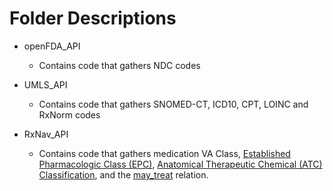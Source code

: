 # Folder Descriptions
- openFDA_API 
    - Contains code that gathers NDC codes 

- UMLS_API
    - Contains code that gathers SNOMED-CT, ICD10, CPT, LOINC and RxNorm codes

- RxNav_API 
    - Contains code that gathers medication VA Class, [Established Pharmacologic Class (EPC)](https://www.fda.gov/industry/structured-product-labeling-resources/pharmacologic-class), [Anatomical Therapeutic Chemical (ATC) Classification](https://www.who.int/tools/atc-ddd-toolkit/atc-classification), and the [may_treat](https://lhncbc.nlm.nih.gov/RxNav/applications/RxClassIntro.html) relation.


